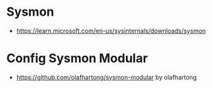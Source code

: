# Sysmon
- https://learn.microsoft.com/en-us/sysinternals/downloads/sysmon

# Config Sysmon Modular
- https://github.com/olafhartong/sysmon-modular by olafhartong
